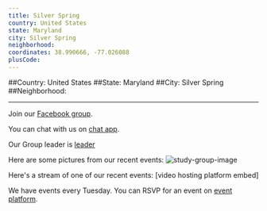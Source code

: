 ```yaml
---
title: Silver Spring
country: United States
state: Maryland
city: Silver Spring
neighborhood: 
coordinates: 38.990666, -77.026088
plusCode:
---
```


##Country: United States
##State: Maryland
##City: Silver Spring
##Neighborhood: 
*****
Join our [Facebook group](https://www.facebook.com/groups/free.code.camp.silverspring).

You can chat with us on [chat app]().

Our Group leader is [leader]()

Here are some pictures from our recent events:
![study-group-image]()

Here's a stream of one of our recent events:
[video hosting platform embed]

We have events every Tuesday. You can RSVP for an event on [event platform]().
